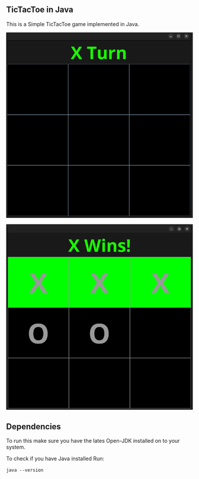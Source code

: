 ## TicTacToe in Java
This is a Simple TicTacToe game implemented in Java.

![snaps](images/base.png)

![snaps](images/win.png)

## Dependencies

To run this make sure you have the lates Open-JDK installed on to your system.

To check if you have Java installed Run:

```terminal
java --version
